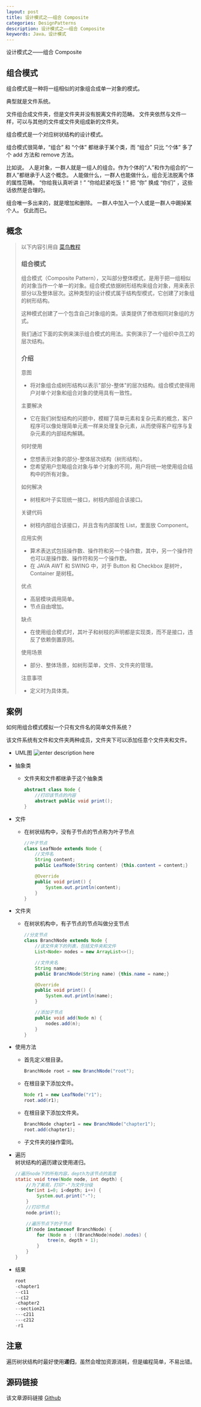 ```yaml
---
layout: post
title: 设计模式之——组合 Composite
categories: DesignPatterns
description: 设计模式之——组合 Composite
keywords: Java，设计模式
---
```


设计模式之——组合 Composite

## 组合模式
组合模式是一种将一组相似的对象组合成单一对象的模式。

典型就是文件系统。

文件组合成文件夹，但是文件夹并没有脱离文件的范畴。
文件夹依然与文件一样，可以与其他的文件或文件夹组成新的文件夹。

组合模式是一个对应树状结构的设计模式。

组合模式很简单，“组合” 和 “个体” 都继承于某个类，而 “组合” 只比 “个体” 多了个 add 方法和 remove 方法。

比如说。
人是对象，一群人就是一组人的组合。作为个体的“人”和作为组合的“一群人”都继承于人这个概念。
人能做什么，一群人也能做什么，组合无法脱离个体的属性范畴。
“你给我认真听讲！”
“你给赶紧吃饭！”
把 “你” 换成 “你们” ，这些话依然是合理的。

组合唯一多出来的，就是增加和删除。
一群人中加入一个人或是一群人中踢掉某个人。
仅此而已。

## 概念
> 以下内容引用自 [菜鸟教程](https://www.runoob.com/design-pattern/composite-pattern.html)
> 
> ### 组合模式
> 组合模式（Composite Pattern），又叫部分整体模式，是用于把一组相似的对象当作一个单一的对象。组合模式依据树形结构来组合对象，用来表示部分以及整体层次。这种类型的设计模式属于结构型模式，它创建了对象组的树形结构。
> 
> 这种模式创建了一个包含自己对象组的类。该类提供了修改相同对象组的方式。
> 
> 我们通过下面的实例来演示组合模式的用法。实例演示了一个组织中员工的层次结构。
> 
> ### 介绍
> 意图
> - 将对象组合成树形结构以表示"部分-整体"的层次结构。组合模式使得用户对单个对象和组合对象的使用具有一致性。
> 
> 主要解决
> - 它在我们树型结构的问题中，模糊了简单元素和复杂元素的概念，客户程序可以像处理简单元素一样来处理复杂元素，从而使得客户程序与复杂元素的内部结构解耦。
> 
> 何时使用
> - 您想表示对象的部分-整体层次结构（树形结构）。
> - 您希望用户忽略组合对象与单个对象的不同，用户将统一地使用组合结构中的所有对象。
> 
> 如何解决
> - 树枝和叶子实现统一接口，树枝内部组合该接口。
> 
> 关键代码
> - 树枝内部组合该接口，并且含有内部属性 List，里面放 Component。
> 
> 应用实例
> - 算术表达式包括操作数、操作符和另一个操作数，其中，另一个操作符也可以是操作数、操作符和另一个操作数。 
> - 在 JAVA AWT 和 SWING 中，对于 Button 和 Checkbox 是树叶，Container 是树枝。
> 
> 优点
> - 高层模块调用简单。
> - 节点自由增加。
> 
> 缺点
> - 在使用组合模式时，其叶子和树枝的声明都是实现类，而不是接口，违反了依赖倒置原则。
> 
> 使用场景
> - 部分、整体场景，如树形菜单，文件、文件夹的管理。
> 
> 注意事项
> - 定义时为具体类。

## 案例
如何用组合模式模拟一个只有文件名的简单文件系统？

该文件系统有文件和文件夹两种成员，文件夹下可以添加任意个文件夹和文件。

- UML图
![enter description here](/images/posts/designpatterns/composite/uml.png)

- 抽象类
	- 文件夹和文件都继承于这个抽象类
		```java
		abstract class Node {
			//打印该节点的内容
			abstract public void print();
		}
		```
- 文件
	- 在树状结构中，没有子节点的节点称为叶子节点
		```java
		//叶子节点
		class LeafNode extends Node {
			//文件名
			String content;
			public LeafNode(String content) {this.content = content;}

			@Override
			public void print() {
				System.out.println(content);
			}
		}
		```
- 文件夹
	- 在树状机构中，有子节点的节点叫做分支节点
		```java
		//分支节点
		class BranchNode extends Node {
			//该文件夹下的列表，包括文件夹和文件
			List<Node> nodes = new ArrayList<>();

			//文件夹名
			String name;
			public BranchNode(String name) {this.name = name;}

			@Override
			public void print() {
				System.out.println(name);
			}

			//添加子节点
			public void add(Node n) {
				nodes.add(n);
			}
		}
		```
- 使用方法
	- 首先定义根目录。
		```java
		BranchNode root = new BranchNode("root");
		```
	- 在根目录下添加文件。
		```java
		Node r1 = new LeafNode("r1");
		root.add(r1);
		```
	- 在根目录下添加文件夹。
		```java
		BranchNode chapter1 = new BranchNode("chapter1");
		root.add(chapter1);
		```
	- 子文件夹的操作雷同。

- 遍历<br>
   树状结构的遍历建议使用递归。
	```java
	//遍历node下的所有内容，depth为该节点的高度
	static void tree(Node node, int depth) {
		//为了美观，打印"-"为文件分级
		for(int i=0; i<depth; i++) {
			System.out.print("-");
		}
		//打印节点
		node.print();

		//遍历节点下的子节点
		if(node instanceof BranchNode) {
			for (Node n : ((BranchNode)node).nodes) {
				tree(n, depth + 1);
			}
		}
	}
	```
- 结果
	```java
	root
	-chapter1
	--c11
	--c12
	-chapter2
	--section21
	---c211
	---c212
	-r1
	```

## 注意
遍历树状结构时最好使用**递归**，虽然会增加资源消耗，但是编程简单，不易出错。

## 源码链接
该文章源码链接 [Github](https://github.com/kekaiyuan/designpatterns/tree/main/src/main/java/com/kky/dp/composite)